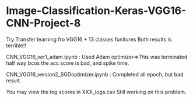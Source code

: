 # Image-Classification-Keras-VGG16-CNN-Project-8
Try Transfer learning fro VGG16 + 13 classes funitures
Both results is terrible!! 

CNN_VGG16_ver1_adam.ipynb	: Used Adam optimizer=>This was terminated half way bcos the acc score is bad, and spike time.

CNN_VGG16_version2_SGDoptimizer.ipynb	: Completed all epoch, but bad result. 

You may view the log scores in XXX_logs.csv 
Still working on this problem.
